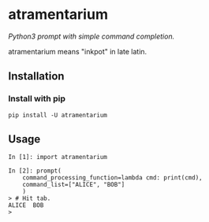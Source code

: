 # atramentarium
*Python3 prompt with simple command completion.*

atramentarium means "inkpot" in late latin.

## Installation
### Install with pip
```
pip install -U atramentarium
```

## Usage
```
In [1]: import atramentarium

In [2]: prompt(
    command_processing_function=lambda cmd: print(cmd),
    command_list=["ALICE", "BOB"]
    )
> # Hit tab.
ALICE  BOB
>
```
